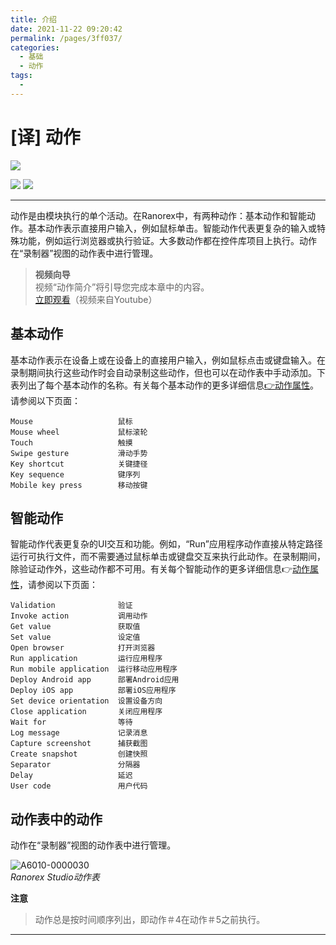 ```yaml
---
title: 介绍
date: 2021-11-22 09:20:42
permalink: /pages/3ff037/
categories:
  - 基础
  - 动作
tags:
  - 
---
```

# [译] 动作

[![](https://img.shields.io/badge/OfficialPage-ClickMe-blue.svg?longCache=true&style=flat-square)][0]  

[![](https://img.shields.io/badge/Translator-TaylorTaurus-42B983.svg?longCache=true&style=flat-square)](https://github.com/taylortaurus) 
![](https://img.shields.io/badge/TranslateTime-2019年9月6日-green.svg?longCache=true&style=flat-square)

---

动作是由模块执行的单个活动。在Ranorex中，有两种动作：基本动作和智能动作。基本动作表示直接用户输入，例如鼠标单击。智能动作代表更复杂的输入或特殊功能，例如运行浏览器或执行验证。大多数动作都在控件库项目上执行。动作在“录制器”视图的动作表中进行管理。


>**视频向导**   
>视频“动作简介”将引导您完成本章中的内容。   
[立即观看](https://www.youtube.com/embed/HxBpGTn69Og)（视频来自Youtube）

## 基本动作

基本动作表示在设备上或在设备上的直接用户输入，例如鼠标点击或键盘输入。在录制期间执行这些动作时会自动录制这些动作，但也可以在动作表中手动添加。下表列出了每个基本动作的名称。有关每个基本动作的更多详细信息[👉动作属性][1]。请参阅以下页面：   


	Mouse                   鼠标
	Mouse wheel             鼠标滚轮
	Touch                   触摸
	Swipe gesture           滑动手势
	Key shortcut            关键捷径
	Key sequence            键序列
	Mobile key press        移动按键


## 智能动作
智能动作代表更复杂的UI交互和功能。例如，“Run”应用程序动作直接从特定路径运行可执行文件，而不需要通过鼠标单击或键盘交互来执行此动作。在录制期间，除验证动作外，这些动作都不可用。有关每个智能动作的更多详细信息👉[动作属性][1]，请参阅以下页面：

	Validation              验证
	Invoke action           调用动作
	Get value               获取值
	Set value               设定值
	Open browser            打开浏览器
	Run application         运行应用程序
	Run mobile application  运行移动应用程序
	Deploy Android app      部署Android应用
	Deploy iOS app          部署iOS应用程序
	Set device orientation  设置设备方向
	Close application       关闭应用程序
	Wait for                等待
	Log message             记录消息
	Capture screenshot      捕获截图
	Create snapshot         创建快照
	Separator               分隔器
	Delay                   延迟
	User code               用户代码


## 动作表中的动作
动作在“录制器”视图的动作表中进行管理。

![A6010-0000030](https://gitee.com/taylortaurus/RX_UserGuide_GitBook_Picbed/raw/master/actions/A6010-0000030.png)    
*Ranorex Studio动作表*

**注意**   
>动作总是按时间顺序列出，即动作＃4在动作＃5之前执行。

---
[0]: https://www.ranorex.com/help/latest/ranorex-studio-fundamentals/actions/introduction/
[1]:/pages/c470f1/
[2]:/pages/58f5ec/
